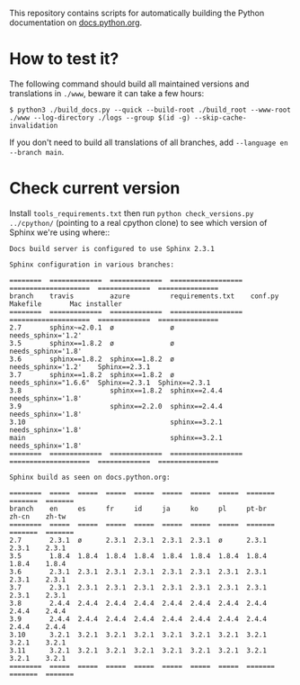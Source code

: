 This repository contains scripts for automatically building the Python
documentation on [docs.python.org](https://docs.python.org).


# How to test it?

The following command should build all maintained versions and
translations in ``./www``, beware it can take a few hours:

    $ python3 ./build_docs.py --quick --build-root ./build_root --www-root ./www --log-directory ./logs --group $(id -g) --skip-cache-invalidation

If you don't need to build all translations of all branches, add
``--language en --branch main``.


# Check current version

Install `tools_requirements.txt` then run ``python check_versions.py
../cpython/`` (pointing to a real cpython clone) to see which version
of Sphinx we're using where::

    Docs build server is configured to use Sphinx 2.3.1

    Sphinx configuration in various branches:

    ========  =============  =============  ==================  ====================  =============  ===============
    branch    travis         azure          requirements.txt    conf.py               Makefile       Mac installer
    ========  =============  =============  ==================  ====================  =============  ===============
    2.7       sphinx~=2.0.1  ø              ø                   needs_sphinx='1.2'
    3.5       sphinx==1.8.2  ø              ø                   needs_sphinx='1.8'
    3.6       sphinx==1.8.2  sphinx==1.8.2  ø                   needs_sphinx='1.2'    Sphinx==2.3.1
    3.7       sphinx==1.8.2  sphinx==1.8.2  ø                   needs_sphinx="1.6.6"  Sphinx==2.3.1  Sphinx==2.3.1
    3.8                      sphinx==1.8.2  sphinx==2.4.4       needs_sphinx='1.8'
    3.9                      sphinx==2.2.0  sphinx==2.4.4       needs_sphinx='1.8'
    3.10                                    sphinx==3.2.1       needs_sphinx='1.8'
    main                                    sphinx==3.2.1       needs_sphinx='1.8'
    ========  =============  =============  ==================  ====================  =============  ===============

    Sphinx build as seen on docs.python.org:

    ========  =====  =====  =====  =====  =====  =====  =====  =======  =======  =======
    branch    en     es     fr     id     ja     ko     pl     pt-br    zh-cn    zh-tw
    ========  =====  =====  =====  =====  =====  =====  =====  =======  =======  =======
    2.7       2.3.1  ø      2.3.1  2.3.1  2.3.1  2.3.1  ø      2.3.1    2.3.1    2.3.1
    3.5       1.8.4  1.8.4  1.8.4  1.8.4  1.8.4  1.8.4  1.8.4  1.8.4    1.8.4    1.8.4
    3.6       2.3.1  2.3.1  2.3.1  2.3.1  2.3.1  2.3.1  2.3.1  2.3.1    2.3.1    2.3.1
    3.7       2.3.1  2.3.1  2.3.1  2.3.1  2.3.1  2.3.1  2.3.1  2.3.1    2.3.1    2.3.1
    3.8       2.4.4  2.4.4  2.4.4  2.4.4  2.4.4  2.4.4  2.4.4  2.4.4    2.4.4    2.4.4
    3.9       2.4.4  2.4.4  2.4.4  2.4.4  2.4.4  2.4.4  2.4.4  2.4.4    2.4.4    2.4.4
    3.10      3.2.1  3.2.1  3.2.1  3.2.1  3.2.1  3.2.1  3.2.1  3.2.1    3.2.1    3.2.1
    3.11      3.2.1  3.2.1  3.2.1  3.2.1  3.2.1  3.2.1  3.2.1  3.2.1    3.2.1    3.2.1
    ========  =====  =====  =====  =====  =====  =====  =====  =======  =======  =======
